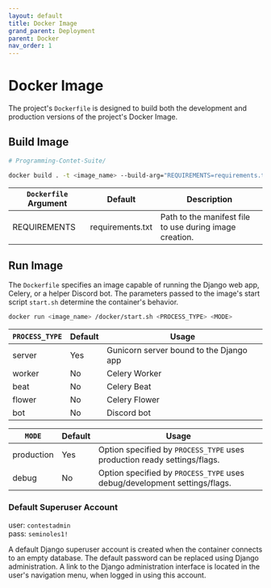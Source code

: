 ```yaml
---
layout: default
title: Docker Image
grand_parent: Deployment
parent: Docker
nav_order: 1
---
```


# Docker Image

The project's `Dockerfile` is designed to build both the development and production versions of the project's Docker Image. 

## Build Image

```bash
# Programming-Contet-Suite/

docker build . -t <image_name> --build-arg="REQUIREMENTS=requirements.txt"
```

`Dockerfile` Argument | Default | Description
---|---|---
REQUIREMENTS | requirements.txt | Path to the manifest file to use during image creation.

## Run Image

The `Dockerfile` specifies an image capable of running the Django web app, Celery, or a helper Discord bot. The parameters passed to the image's start script `start.sh` determine the container's behavior.

```bash
docker run <image_name> /docker/start.sh <PROCESS_TYPE> <MODE>
```

`PROCESS_TYPE` | Default | Usage
---|---|---
server | Yes | Gunicorn server bound to the Django app
worker | No | Celery Worker
beat | No | Celery Beat
flower | No | Celery Flower
bot | No | Discord bot

`MODE` | Default | Usage
---|---|---
production | Yes | Option specified by `PROCESS_TYPE` uses production ready settings/flags.
debug | No | Option specified by `PROCESS_TYPE` uses debug/development settings/flags.

### Default Superuser Account
user: `contestadmin`  
pass: `seminoles1!`

A default Django superuser account is created when the container connects to an empty database. The default password can be replaced using Django administration. A link to the Django administration interface is located in the user's navigation menu, when logged in using this account.
